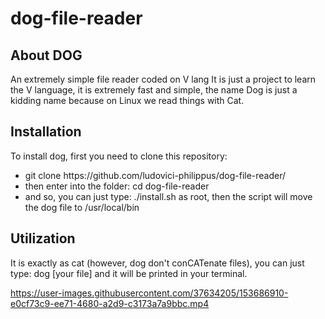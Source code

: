 # dog-file-reader
<h2>About DOG</h2>
An extremely simple file reader coded on V lang
It is just a project to learn the V language, it is extremely fast and simple, the name Dog is just a kidding name because on Linux we read things with Cat.
<h2>Installation</h2>

To install dog, first you need to clone this repository: 
<ul>
  <li>git clone https://github.com/ludovici-philippus/dog-file-reader/</li>
  <li>then enter into the folder: cd dog-file-reader</li>
  <li>and so, you can just type: ./install.sh as root, then the script will move the dog file to /usr/local/bin</li>
</ul>

<h2>Utilization</h2>
It is exactly as cat (however, dog don't conCATenate files), you can just type: dog [your file] and it will be printed in your terminal.

https://user-images.githubusercontent.com/37634205/153686910-e0cf73c9-ee71-4680-a2d9-c3173a7a9bbc.mp4

